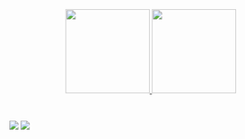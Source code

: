 <div align="center">
  <a href="https://github.com/nyuitt">
  <img height="150em" src="https://github-readme-stats.vercel.app/api?username=nyuitt&show_icons=true&theme=radical&include_all_commits=true&count_private=true"/>
  <img height="150em" src="https://github-readme-stats.vercel.app/api/top-langs/?username=nyuitt&layout=compact&langs_count=3&theme=radical"/>
</div>
<div style="display: inline_block"><br>
 
</div>
  
  ##
 
<div> 
  <a href="https://www.linkedin.com/in/nyuitt/" target="_blank"><img src="https://img.shields.io/badge/-LinkedIn-%230077B5?style=for-the-badge&logo=linkedin&logoColor=white" target="_blank"></a> 
  <a href = "mailto:joaoruffo1997@gmail.com"><img src="https://img.shields.io/badge/-Gmail-%23333?style=for-the-badge&logo=gmail&logoColor=white" target="_blank"</a>



 
</div>
